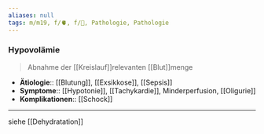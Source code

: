```yaml
---
aliases: null
tags: m/m19, f/🫀, f/🍺, Pathologie, Pathologie
---
```

### Hypovolämie
> Abnahme der [[Kreislauf]]relevanten [[Blut]]menge
- **Ätiologie**:: [[Blutung]], [[Exsikkose]], [[Sepsis]]
- **Symptome**:: [[Hypotonie]], [[Tachykardie]], Minderperfusion, [[Oligurie]]
- **Komplikationen**:: [[Schock]]

---
siehe [[Dehydratation]]
